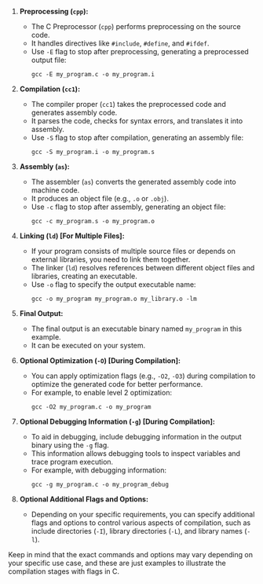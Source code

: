 1. **Preprocessing (`cpp`):**
   - The C Preprocessor (`cpp`) performs preprocessing on the source code.
   - It handles directives like `#include`, `#define`, and `#ifdef`.
   - Use `-E` flag to stop after preprocessing, generating a preprocessed output file:
     ```shell
     gcc -E my_program.c -o my_program.i
     ```

2. **Compilation (`cc1`):**
   - The compiler proper (`cc1`) takes the preprocessed code and generates assembly code.
   - It parses the code, checks for syntax errors, and translates it into assembly.
   - Use `-S` flag to stop after compilation, generating an assembly file:
     ```shell
     gcc -S my_program.i -o my_program.s
     ```

3. **Assembly (`as`):**
   - The assembler (`as`) converts the generated assembly code into machine code.
   - It produces an object file (e.g., `.o` or `.obj`).
   - Use `-c` flag to stop after assembly, generating an object file:
     ```shell
     gcc -c my_program.s -o my_program.o
     ```

4. **Linking (`ld`) [For Multiple Files]:**
   - If your program consists of multiple source files or depends on external libraries, you need to link them together.
   - The linker (`ld`) resolves references between different object files and libraries, creating an executable.
   - Use `-o` flag to specify the output executable name:
     ```shell
     gcc -o my_program my_program.o my_library.o -lm
     ```

5. **Final Output:**
   - The final output is an executable binary named `my_program` in this example.
   - It can be executed on your system.

6. **Optional Optimization (`-O`) [During Compilation]:**
   - You can apply optimization flags (e.g., `-O2`, `-O3`) during compilation to optimize the generated code for better performance.
   - For example, to enable level 2 optimization:
     ```shell
     gcc -O2 my_program.c -o my_program
     ```

7. **Optional Debugging Information (`-g`) [During Compilation]:**
   - To aid in debugging, include debugging information in the output binary using the `-g` flag.
   - This information allows debugging tools to inspect variables and trace program execution.
   - For example, with debugging information:
     ```shell
     gcc -g my_program.c -o my_program_debug
     ```

8. **Optional Additional Flags and Options:**
   - Depending on your specific requirements, you can specify additional flags and options to control various aspects of compilation, such as include directories (`-I`), library directories (`-L`), and library names (`-l`).

Keep in mind that the exact commands and options may vary depending on your specific use case, and these are just examples to illustrate the compilation stages with flags in C.
